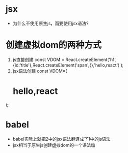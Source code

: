 # jsx
* 为什么不使用原生js，而要使用jsx语法?

# 创建虚拟dom的两种方式
1. js直接创建
const VDOM = React.createElement('h1', {id:'title'},React.createElement('span',{},'hello,react') );
2. jsx语法创建
const VDOM=(
   <h1>
       <span>hello,react</span>
   </h1>
); 

# babel
* babel实际上就把2中的jsx语法翻译成了1中的js语法
* jsx相当于原生js创建虚拟dom的一个语法糖